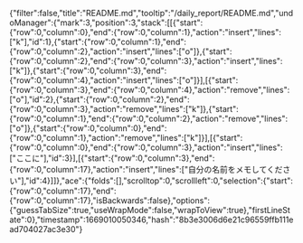 {"filter":false,"title":"README.md","tooltip":"/daily_report/README.md","undoManager":{"mark":3,"position":3,"stack":[[{"start":{"row":0,"column":0},"end":{"row":0,"column":1},"action":"insert","lines":["k"],"id":1},{"start":{"row":0,"column":1},"end":{"row":0,"column":2},"action":"insert","lines":["o"]},{"start":{"row":0,"column":2},"end":{"row":0,"column":3},"action":"insert","lines":["k"]},{"start":{"row":0,"column":3},"end":{"row":0,"column":4},"action":"insert","lines":["o"]}],[{"start":{"row":0,"column":3},"end":{"row":0,"column":4},"action":"remove","lines":["o"],"id":2},{"start":{"row":0,"column":2},"end":{"row":0,"column":3},"action":"remove","lines":["k"]},{"start":{"row":0,"column":1},"end":{"row":0,"column":2},"action":"remove","lines":["o"]},{"start":{"row":0,"column":0},"end":{"row":0,"column":1},"action":"remove","lines":["k"]}],[{"start":{"row":0,"column":0},"end":{"row":0,"column":3},"action":"insert","lines":["ここに"],"id":3}],[{"start":{"row":0,"column":3},"end":{"row":0,"column":17},"action":"insert","lines":["自分の名前をメモしてください"],"id":4}]]},"ace":{"folds":[],"scrolltop":0,"scrollleft":0,"selection":{"start":{"row":0,"column":17},"end":{"row":0,"column":17},"isBackwards":false},"options":{"guessTabSize":true,"useWrapMode":false,"wrapToView":true},"firstLineState":0},"timestamp":1669010050346,"hash":"8b3e3006d6e21c96559ffb111ead704027ac3e30"}